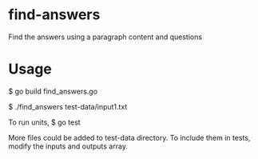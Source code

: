 # find-answers
Find the answers using a paragraph content and questions

# Usage
$ go build find_answers.go
 
$ ./find_answers test-data/input1.txt

To run units,
$ go test


More files could be added to test-data directory. To include them in tests, modify the inputs and outputs array.